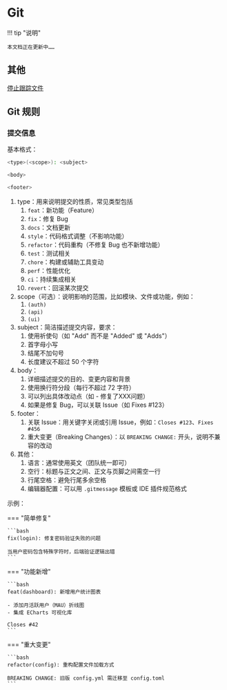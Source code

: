 # Git

!!! tip "说明"

    本文档正在更新中……

## 其他

[停止跟踪文件](./other.md#停止跟踪文件)

## Git 规则

### 提交信息

基本格式：

```bash
<type>(<scope>): <subject>

<body>

<footer>
```

1. type：用来说明提交的性质，常见类型包括
      1. `feat`：新功能（Feature）
      2. `fix`：修复 Bug
      3. `docs`：文档更新
      4. `style`：代码格式调整（不影响功能）
      5. `refactor`：代码重构（不修复 Bug 也不新增功能）
      6. `test`：测试相关
      7. `chore`：构建或辅助工具变动
      8. `perf`：性能优化
      9. `ci`：持续集成相关
      10. `revert`：回滚某次提交
2. scope（可选）：说明影响的范围，比如模块、文件或功能，例如：
      1. `(auth)`
      2. `(api)`
      3. `(ui)`
3. subject：简洁描述提交内容，要求：
      1. 使用祈使句（如 "Add" 而不是 "Added" 或 "Adds"）
      2. 首字母小写
      3. 结尾不加句号
      4. 长度建议不超过 50 个字符
4. body：
      1. 详细描述提交的目的、变更内容和背景
      2. 使用换行符分段（每行不超过 72 字符）
      3. 可以列出具体改动点（如 - 修复了XXX问题）
      4. 如果是修复 Bug，可以关联 Issue（如 Fixes #123）
5. footer：
      1. 关联 Issue：用关键字关闭或引用 Issue，例如：`Closes #123`、`Fixes #456`
      2. 重大变更（Breaking Changes）：以 `BREAKING CHANGE:` 开头，说明不兼容的改动
6. 其他：
      1. 语言：通常使用英文（团队统一即可）
      2. 空行：标题与正文之间、正文与页脚之间需空一行
      3. 行尾空格：避免行尾多余空格
      4. 编辑器配置：可以用 `.gitmessage` 模板或 IDE 插件规范格式

示例：

=== "简单修复"

    ```bash
    fix(login): 修复密码验证失败的问题
    
    当用户密码包含特殊字符时，后端验证逻辑出错
    ```
    
=== "功能新增"

    ```bash
    feat(dashboard): 新增用户统计图表

    - 添加月活跃用户（MAU）折线图
    - 集成 ECharts 可视化库

    Closes #42
    ```

=== "重大变更"

    ```bash
    refactor(config): 重构配置文件加载方式

    BREAKING CHANGE: 旧版 config.yml 需迁移至 config.toml
    ```
